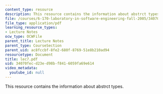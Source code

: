```yaml
---
content_type: resource
description: This resource contains the information about abstrct types.
file: /courses/6-170-laboratory-in-software-engineering-fall-2005/34070fecd23ed98bf8416059fa69e614_lec7.pdf
file_type: application/pdf
learning_resource_types:
- Lecture Notes
ocw_type: OCWFile
parent_title: Lecture Notes
parent_type: CourseSection
parent_uid: ac8fccbf-8fe2-680f-8769-51e8b210ad94
resourcetype: Document
title: lec7.pdf
uid: 34070fec-d23e-d98b-f841-6059fa69e614
video_metadata:
  youtube_id: null
---
```

This resource contains the information about abstrct types.

